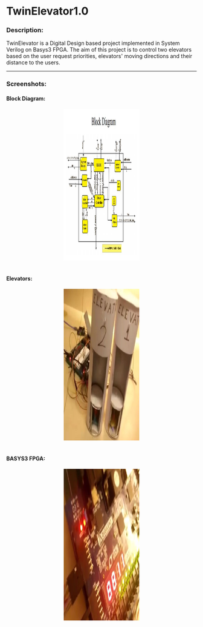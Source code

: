 # TwinElevator1.0

### Description:
<p>TwinElevator is a Digital Design based project implemented in System Verilog on Basys3 FPGA. The aim of this project is to control two elevators based on the user request priorities, elevators' moving directions and their distance to the users.  
</p>
<hr />

### Screenshots:
#### Block Diagram: 
<center><img src="https://github.com/argertboja/TwinElevator1.0/blob/master/Images/1.JPG" width="200" height="400"></center><br>

#### Elevators:
<center><img src="https://github.com/argertboja/TwinElevator1.0/blob/master/Images/2.JPG" width="200" height="400"></center><br>

#### BASYS3 FPGA:
<center><img src="https://github.com/argertboja/TwinElevator1.0/blob/master/Images/3.JPG" width="200" height="400"></center><br>
